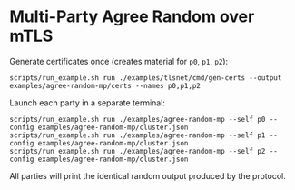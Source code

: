 # Multi-Party Agree Random over mTLS

Generate certificates once (creates material for `p0`, `p1`, `p2`):

```
scripts/run_example.sh run ./examples/tlsnet/cmd/gen-certs --output examples/agree-random-mp/certs --names p0,p1,p2
```

Launch each party in a separate terminal:

```
scripts/run_example.sh run ./examples/agree-random-mp --self p0 --config examples/agree-random-mp/cluster.json
scripts/run_example.sh run ./examples/agree-random-mp --self p1 --config examples/agree-random-mp/cluster.json
scripts/run_example.sh run ./examples/agree-random-mp --self p2 --config examples/agree-random-mp/cluster.json
```

All parties will print the identical random output produced by the protocol.
